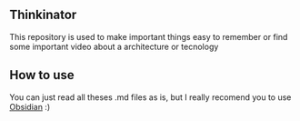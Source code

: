 ## Thinkinator
This repository is used to make important things easy to remember or find some important video about a architecture or tecnology

## How to use
You can just read all theses .md files as is, but I really recomend you to use [Obsidian](obsidian.md/) :)
